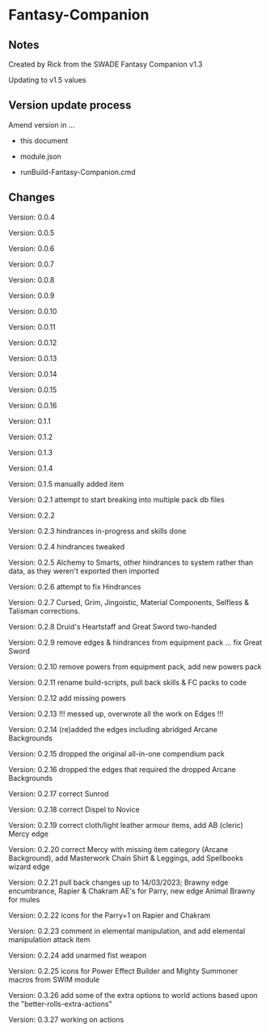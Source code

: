 # Fantasy-Companion

## Notes

Created by Rick from the SWADE Fantasy Companion v1.3

Updating to v1.5 values

## Version update process

Amend version in ...

* this document

* module.json

* runBuild-Fantasy-Companion.cmd

## Changes

Version: 0.0.4  

Version: 0.0.5  

Version: 0.0.6  

Version: 0.0.7  

Version: 0.0.8  

Version: 0.0.9  

Version: 0.0.10

Version: 0.0.11

Version: 0.0.12

Version: 0.0.13

Version: 0.0.14

Version: 0.0.15

Version: 0.0.16

Version: 0.1.1

Version: 0.1.2

Version: 0.1.3

Version: 0.1.4

Version: 0.1.5 manually added item

Version: 0.2.1 attempt to start breaking into multiple pack db files

Version: 0.2.2

Version: 0.2.3 hindrances in-progress and skills done

Version: 0.2.4 hindrances tweaked

Version: 0.2.5 Alchemy to Smarts, other hindrances to system rather than data, as they weren't exported then imported

Version: 0.2.6 attempt to fix Hindrances

Version: 0.2.7 Cursed, Grim, Jingoistic, Material Components, Selfless & Talisman corrections.

Version: 0.2.8 Druid's Heartstaff and Great Sword two-handed

Version: 0.2.9 remove edges & hindrances from equipment pack ... fix Great Sword

Version: 0.2.10 remove powers from equipment pack, add new powers pack

Version: 0.2.11 rename build-scripts, pull back skills & FC packs to code

Version: 0.2.12 add missing powers

Version: 0.2.13 !!! messed up, overwrote all the work on Edges !!!

Version: 0.2.14 (re)added the edges including abridged Arcane Backgrounds

Version: 0.2.15 dropped the original all-in-one compendium pack

Version: 0.2.16 dropped the edges that required the dropped Arcane Backgrounds

Version: 0.2.17 correct Sunrod

Version: 0.2.18 correct Dispel to Novice

Version: 0.2.19 correct cloth/light leather armour items, add AB (cleric) Mercy edge

Version: 0.2.20 correct Mercy with missing item category (Arcane Background), add Masterwork Chain Shirt & Leggings, add Spellbooks wizard edge

Version: 0.2.21 pull back changes up to 14/03/2023; Brawny edge encumbrance, Rapier & Chakram AE's for Parry, new edge Animal Brawny for mules

Version: 0.2.22 icons for the Parry+1 on Rapier and Chakram

Version: 0.2.23 comment in elemental manipulation, and add elemental manipulation attack item

Version: 0.2.24 add unarmed fist weapon

Version: 0.2.25 icons for Power Effect Builder and Mighty Summoner macros from SWIM module

Version: 0.3.26 add some of the extra options to world actions based upon the "better-rolls-extra-actions"

Version: 0.3.27 working on actions
